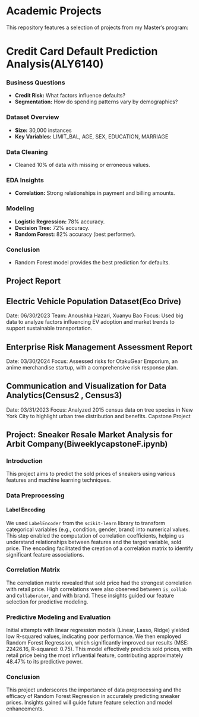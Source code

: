 # Academic Projects
This repository features a selection of projects from my Master’s program:

# Credit Card Default Prediction Analysis(ALY6140)

### Business Questions
- **Credit Risk:** What factors influence defaults?
- **Segmentation:** How do spending patterns vary by demographics?
### Dataset Overview
- **Size:** 30,000 instances
- **Key Variables:** LIMIT_BAL, AGE, SEX, EDUCATION, MARRIAGE
### Data Cleaning
- Cleaned 10% of data with missing or erroneous values.
### EDA Insights
- **Correlation:** Strong relationships in payment and billing amounts.
### Modeling
- **Logistic Regression:** 78% accuracy.
- **Decision Tree:** 72% accuracy.
- **Random Forest:** 82% accuracy (best performer).

### Conclusion
- Random Forest model provides the best prediction for defaults.

## Project Report
## Electric Vehicle Population Dataset(Eco Drive)
Date: 06/30/2023
Team: Anoushka Hazari, Xuanyu Bao
Focus: Used big data to analyze factors influencing EV adoption and market trends to support sustainable transportation.

## Enterprise Risk Management Assessment Report

Date: 03/30/2024
Focus: Assessed risks for OtakuGear Emporium, an anime merchandise startup, with a comprehensive risk response plan.

## Communication and Visualization for Data Analytics(Census2 , Census3)

Date: 03/31/2023
Focus: Analyzed 2015 census data on tree species in New York City to highlight urban tree distribution and benefits.
Capstone Project

## Project: Sneaker Resale Market Analysis for Arbit Company(BiweeklycapstoneF.ipynb)

### Introduction
This project aims to predict the sold prices of sneakers using various features and machine learning techniques.

### Data Preprocessing

#### Label Encoding
We used `LabelEncoder` from the `scikit-learn` library to transform categorical variables (e.g., condition, gender, brand) into numerical values. This step enabled the computation of correlation coefficients, helping us understand relationships between features and the target variable, sold price. The encoding facilitated the creation of a correlation matrix to identify significant feature associations.

### Correlation Matrix
The correlation matrix revealed that sold price had the strongest correlation with retail price. High correlations were also observed between `is_collab` and `Collaborator`, and with brand. These insights guided our feature selection for predictive modeling.

### Predictive Modeling and Evaluation
Initial attempts with linear regression models (Linear, Lasso, Ridge) yielded low R-squared values, indicating poor performance. We then employed Random Forest Regression, which significantly improved our results (MSE: 22426.16, R-squared: 0.75). This model effectively predicts sold prices, with retail price being the most influential feature, contributing approximately 48.47% to its predictive power.

### Conclusion
This project underscores the importance of data preprocessing and the efficacy of Random Forest Regression in accurately predicting sneaker prices. Insights gained will guide future feature selection and model enhancements.
